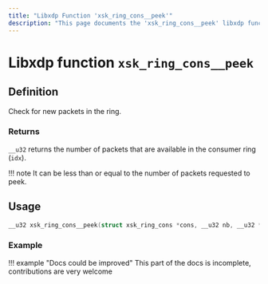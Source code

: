 ```yaml
---
title: "Libxdp Function 'xsk_ring_cons__peek'"
description: "This page documents the 'xsk_ring_cons__peek' libxdp function, including its definition, usage, program types that can use it, and examples."
---
```

# Libxdp function `xsk_ring_cons__peek`

## Definition

Check for new packets in the ring.

### Returns

`__u32` returns the number of packets that are available in the consumer ring (`idx`).

!!! note
    It can be less than or equal to the number of packets requested to peek.

## Usage

```c
__u32 xsk_ring_cons__peek(struct xsk_ring_cons *cons, __u32 nb, __u32 *idx);
```

### Example

!!! example "Docs could be improved"
    This part of the docs is incomplete, contributions are very welcome
